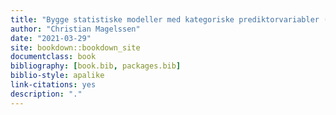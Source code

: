 ```yaml
--- 
title: "Bygge statistiske modeller med kategoriske prediktorvariabler (t-tester, ANOVA)"
author: "Christian Magelssen"
date: "2021-03-29"
site: bookdown::bookdown_site
documentclass: book
bibliography: [book.bib, packages.bib]
biblio-style: apalike
link-citations: yes
description: "."
---
```

